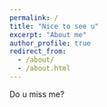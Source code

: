 ```yaml
---
permalink: /
title: "Nice to see u"
excerpt: "About me"
author_profile: true
redirect_from: 
  - /about/
  - /about.html
---
```



Do u miss me?
